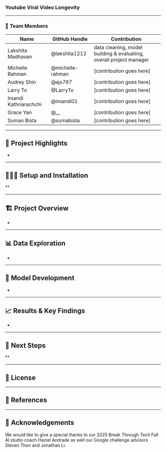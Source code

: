 ### **Youtube Viral Video Longevity**

---

### 👥 **Team Members**

| Name             | GitHub Handle | Contribution                                                             |
|------------------|---------------|--------------------------------------------------------------------------|
| Lakshita Madhavan   | @lakshita1212 | data cleaning, model building & evaluating, overall project manager           |
| Michelle Rahman   | @michelle-rahman   | [contribution goes here] |
| Audrey Shin    | @ajs787  | [contribution goes here]                  |
| Larry To     | @LarryTo      | [contribution goes here]   |
| Imandi Kathriarachchi      | @imandi01    | [contribution goes here]            |
| Grace Yan      | @__    | [contribution goes here]            |
| Suman Bista      | @sumabista    | [contribution goes here]           |



---

## 🎯 **Project Highlights**


- 

---

## 👩🏽‍💻 **Setup and Installation**

**

---

## 🏗️ **Project Overview**

- 

---

## 📊 **Data Exploration**

* 

---

## 🧠 **Model Development**


* 


---

## 📈 **Results & Key Findings**


* 

---

## 🚀 **Next Steps**

**

---

## 📝 **License**



---

## 📄 **References** 


---

## 🙏 **Acknowledgements** 

We would like to give a special thanks to our 2025 Break Through Tech Fall AI studio coach Haziel Andrade as well our Google challenge advisors Steven Thon and Jonathan Li. 

